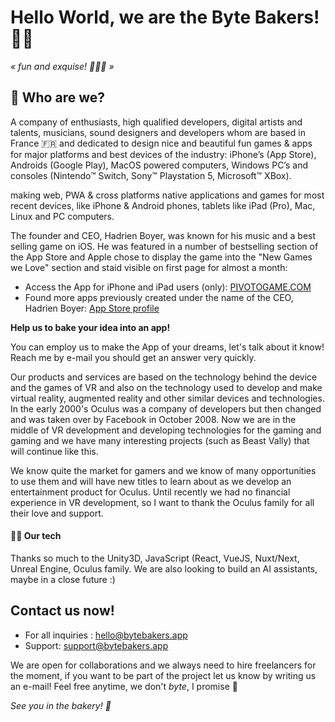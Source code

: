 
# Hello World, we are the Byte Bakers! 👋🥯
*« fun and exquise! 🧑‍🍳💋 »*

## 🙋‍ Who are we?
A company of enthusiasts, high qualified developers, digital artists and talents, musicians, sound designers and developers whom are based in France 🇫🇷 and dedicated to design nice and beautiful fun games & apps for major platforms and best devices of the industry: iPhone’s (App Store), Androids (Google Play), MacOS powered computers, Windows PC’s and consoles (Nintendo™ Switch, Sony™ Playstation 5, Microsoft™ XBox). 

making web, PWA & cross platforms native applications and games for most recent devices, like iPhone & Android phones, tablets like iPad (Pro), Mac, Linux and PC computers. 

The founder and CEO, Hadrien Boyer, was known for his music and a best selling game on iOS. He was featured in a number of  bestselling section of the App Store and Apple chose to display the game into the "New Games we Love" section and staid visible on first page for almost a month:

* Access the App for iPhone and iPad users (only): [PIVOTOGAME.COM](https://pivotogame.com)
* Found more apps previously created under the name of the CEO, Hadrien Boyer: [App Store profile](https://apps.apple.com/us/developer/hadrien-boyer/id1187204522)

**Help us to bake your idea into an app!**

You can employ us to make the App of your dreams, let's talk about it know! Reach me by e-mail you should get an answer very quickly.

Our products and services are based on the technology behind the device and the games of VR and also on the technology used to develop and make virtual reality, augmented reality and other similar devices and technologies. 
In the early 2000's Oculus was a company of developers but then changed and was taken over by Facebook in October 2008. Now we are in the middle of VR development and developing technologies for the gaming and gaming and we have many interesting projects (such as Beast Vally) that will continue like this.

We know quite the market for gamers and we know of many opportunities to use them and will have new titles to learn about as we develop an entertainment product for Oculus. Until recently we had no financial experience in VR development, so I want to thank the Oculus family for all their love and support. 

#### 👩‍💻 Our tech
Thanks so much to the Unity3D, JavaScript (React, VueJS, Nuxt/Next, Unreal Engine, Oculus family. We are also looking to build an AI assistants, maybe in a close future :) 

## **Contact us now!**

* For all inquiries : [hello@bytebakers.app](mailto:hello@bytebakers.app)
* Support: [support@bytebakers.app](mailto:support@bytebakers.app)

We are open for collaborations and we always need to hire freelancers for the moment, if you want to be part of the project let us know by writing us an e-mail! Feel free anytime, we don't *byte*, I promise 🤗

*See you in the bakery! 🥯*
